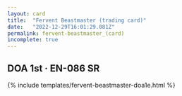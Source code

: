 ```yaml
---
layout: card
title:  "Fervent Beastmaster (trading card)"
date:   "2022-12-29T16:01:29.081Z"
permalink: fervent-beastmaster_(card)
incomplete: true
---
```


## DOA 1st &middot; EN-086 SR

{% include templates/fervent-beastmaster-doa1e.html %}
